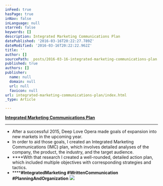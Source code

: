 ```yaml
---
inFeed: true
hasPage: true
inNav: false
inLanguage: null
starred: false
keywords: []
description: Integrated Marketing Communications Plan
datePublished: '2016-03-16T20:22:27.789Z'
dateModified: '2016-03-16T20:22:22.962Z'
title: ''
author: []
sourcePath: _posts/2016-03-16-integrated-marketing-communications-plan.md
published: true
authors: []
publisher:
  name: null
  domain: null
  url: null
  favicon: null
url: integrated-marketing-communications-plan/index.html
_type: Article

---
```

[**Integrated Marketing Communications Plan**][0]

****

* After a successful 2015, Deep Love Opera made goals of expansion into new markets in the upcoming year.
* In order to aid those goals, I created an Integrated Marketing Communications (IMC) plan, which involves detailed analyses of the company, the product, the industry, and the target audience.
* ****With that research I created a well-rounded, detailed action plan, which included multiple objectives with corresponding strategies and tactics.
* ******\#IntegratedMarketing \#WrittenCommunication \#PlanningAndOrganization**
![](https://the-grid-user-content.s3-us-west-2.amazonaws.com/cba6be51-d87d-4ad6-b613-2937c59bad66.jpg)

[0]: https://drive.google.com/file/d/0B_3Bn2B5HlnMYzdYenZCVk1wVVU/view?usp=sharing